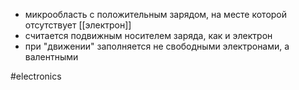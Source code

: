 - микрообласть с положительным зарядом, на месте которой отсутствует [[электрон]]
- считается подвижным носителем заряда, как и электрон
- при "движении" заполняется не свободными электронами, а валентными

#electronics 